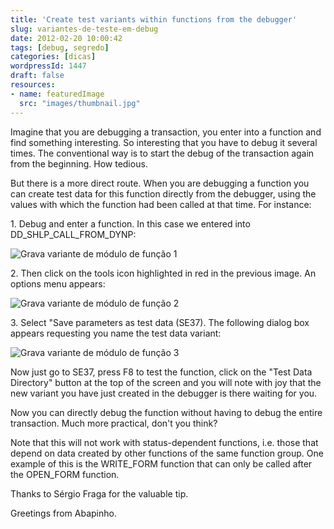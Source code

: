 ```yaml
---
title: 'Create test variants within functions from the debugger'
slug: variantes-de-teste-em-debug
date: 2012-02-20 10:00:42
tags: [debug, segredo]
categories: [dicas]
wordpressId: 1447
draft: false
resources:
- name: featuredImage
  src: "images/thumbnail.jpg"
---
```

Imagine that you are debugging a transaction, you enter into a function and find something interesting. So interesting that you have to debug it several times. The conventional way is to start the debug of the transaction again from the beginning. How tedious.

But there is a more direct route. When you are debugging a function you can create test data for this function directly from the debugger, using the values with which the function had been called at that time. For instance:

<!--more-->

1\. Debug and enter a function. In this case we entered into DD_SHLP_CALL_FROM_DYNP:

![][1]

2\. Then click on the tools icon highlighted in red in the previous image. An options menu appears:

![][2]

3\. Select "Save parameters as test data (SE37). The following dialog box appears requesting you name the test data variant:

![][3]

Now just go to SE37, press F8 to test the function, click on the "Test Data Directory" button at the top of the screen and you will note with joy that the new variant you have just created in the debugger is there waiting for you.

Now you can directly debug the function without having to debug the entire transaction. Much more practical, don't you think?

Note that this will not work with status-dependent functions, i.e. those that depend on data created by other functions of the same function group. One example of this is the WRITE_FORM function that can only be called after the OPEN_FORM function.

Thanks to Sérgio Fraga for the valuable tip.

Greetings from Abapinho.

   [1]: images/debugger_grava_variante_fm.png (Grava variante de módulo de função 1)
   [2]: images/debugger_grava_variante_fm2.png (Grava variante de módulo de função 2)
   [3]: images/debugger_grava_variante_fm3.png (Grava variante de módulo de função 3)
